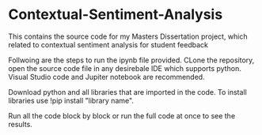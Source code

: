 # Contextual-Sentiment-Analysis
This contains the source code for my Masters Dissertation project, which related to contextual sentiment analysis for student feedback

Follwoing are the steps to run the ipynb file provided. 
CLone the repository, open the source code file in any desirebale IDE which supports python. Visual Studio code and Jupiter notebook are recommended. 

Download python and all libraries that are imported in the code.
To install libraries use !pip install "library name".

Run all the code block by block or run the full code at once to see the results. 
